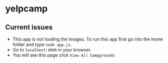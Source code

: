 # yelpcamp

## Current issues

- This app is not loading the images.  To run this app first go into the home folder and type `node app.js`.
- Go to `localhost:4900` in your browser.
- You will see this page click `View All Campgrounds`
